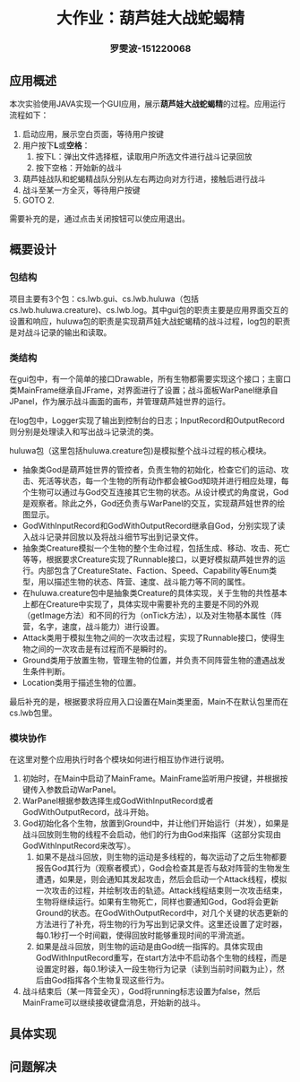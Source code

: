 <h1 align="center">大作业：葫芦娃大战蛇蝎精</h1>

<h3 align="center">罗雯波-151220068</h3>

## 应用概述

本次实验使用JAVA实现一个GUI应用，展示**葫芦娃大战蛇蝎精**的过程。应用运行流程如下：

1. 启动应用，展示空白页面，等待用户按键
2. 用户按下**L**或**空格**：
   1. 按下L：弹出文件选择框，读取用户所选文件进行战斗记录回放
   2. 按下空格：开始新的战斗
3. 葫芦娃战队和蛇蝎精战队分别从左右两边向对方行进，接触后进行战斗
4. 战斗至某一方全灭，等待用户按键
5. GOTO 2.

需要补充的是，通过点击关闭按钮可以使应用退出。

## 概要设计

### 包结构

项目主要有3个包：cs.lwb.gui、cs.lwb.huluwa（包括cs.lwb.huluwa.creature)、cs.lwb.log。其中gui包的职责主要是应用界面交互的设置和响应，huluwa包的职责是实现葫芦娃大战蛇蝎精的战斗过程，log包的职责是对战斗记录的输出和读取。

### 类结构

在gui包中，有一个简单的接口Drawable，所有生物都需要实现这个接口；主窗口类MainFrame继承自JFrame，对界面进行了设置；战斗面板WarPanel继承自JPanel，作为展示战斗画面的画布，并管理葫芦娃世界的运行。

在log包中，Logger实现了输出到控制台的日志；InputRecord和OutputRecord则分别是处理读入和写出战斗记录流的类。

huluwa包（这里包括huluwa.creature包)是模拟整个战斗过程的核心模块。

- 抽象类God是葫芦娃世界的管控者，负责生物的初始化，检查它们的运动、攻击、死活等状态，每一个生物的所有动作都会被God知晓并进行相应处理，每个生物可以通过与God交互连接其它生物的状态。从设计模式的角度说，God是观察者。除此之外，God还负责与WarPanel的交互，实现葫芦娃世界的绘图显示。
- GodWithInputRecord和GodWithOutputRecord继承自God，分别实现了读入战斗记录并回放以及将战斗细节写出到记录文件。
- 抽象类Creature模拟一个生物的整个生命过程，包括生成、移动、攻击、死亡等等，根据要求Creature实现了Runnable接口，以更好模拟葫芦娃世界的运行。内部包含了CreatureState、Faction、Speed、Capability等Enum类型，用以描述生物的状态、阵营、速度、战斗能力等不同的属性。
- 在huluwa.creature包中是抽象类Creature的具体实现，关于生物的共性基本上都在Creature中实现了，具体实现中需要补充的主要是不同的外观（getImage方法）和不同的行为（onTick方法），以及对生物基本属性（阵营，名字，速度，战斗能力）进行设置。
- Attack类用于模拟生物之间的一次攻击过程，实现了Runnable接口，使得生物之间的一次攻击是有过程而不是瞬时的。
- Ground类用于放置生物，管理生物的位置，并负责不同阵营生物的遭遇战发生条件判断。
- Location类用于描述生物的位置。

最后补充的是，根据要求将应用入口设置在Main类里面，Main不在默认包里而在cs.lwb包里。

### 模块协作

在这里对整个应用执行时各个模块如何进行相互协作进行说明。

1. 初始时，在Main中启动了MainFrame。MainFrame监听用户按键，并根据按键传入参数启动WarPanel。
2. WarPanel根据参数选择生成GodWithInputRecord或者GodWithOutputRecord，战斗开始。
3. God初始化各个生物，放置到Ground中，并让他们开始运行（并发），如果是战斗回放则生物的线程不会启动，他们的行为由God来指挥（这部分实现由GodWithInputRecord来改写）。
   1. 如果不是战斗回放，则生物的运动是多线程的，每次运动了之后生物都要报告God其行为（观察者模式），God会检查其是否与敌对阵营的生物发生遭遇，如果是，则会通知其发起攻击，然后会启动一个Attack线程，模拟一次攻击的过程，并绘制攻击的轨迹。Attack线程结束则一次攻击结束，生物将继续运行。如果有生物死亡，同样也要通知God，God将会更新Ground的状态。在GodWithOutputRecord中，对几个关键的状态更新的方法进行了补充，将生物的行为写出到记录文件。这里还设置了定时器，每0.1秒打一个时间戳，使得回放时能够重现时间的平滑流逝。
   2. 如果是战斗回放，则生物的运动是由God统一指挥的。具体实现由GodWithInputRecord重写，在start方法中不启动各个生物的线程，而是设置定时器，每0.1秒读入一段生物行为记录（读到当前时间戳为止），然后由God指挥各个生物复现这些行为。
4. 战斗结束后（某一阵营全灭），God将running标志设置为false，然后MainFrame可以继续接收键盘消息，开始新的战斗。

## 具体实现

## 问题解决

